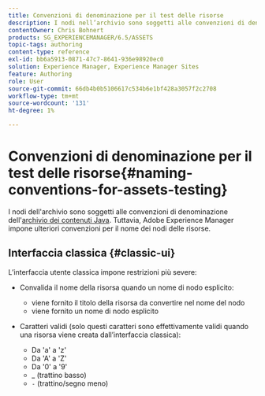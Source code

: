 ```yaml
---
title: Convenzioni di denominazione per il test delle risorse
description: I nodi nell’archivio sono soggetti alle convenzioni di denominazione dell’archivio dei contenuti Java. Tuttavia, Adobe Experience Manager impone ulteriori convenzioni per il nome dei nodi delle risorse.
contentOwner: Chris Bohnert
products: SG_EXPERIENCEMANAGER/6.5/ASSETS
topic-tags: authoring
content-type: reference
exl-id: bb6a5913-0871-47c7-8641-936e98920ec0
solution: Experience Manager, Experience Manager Sites
feature: Authoring
role: User
source-git-commit: 66db4b0b5106617c534b6e1bf428a3057f2c2708
workflow-type: tm+mt
source-wordcount: '131'
ht-degree: 1%

---
```


# Convenzioni di denominazione per il test delle risorse{#naming-conventions-for-assets-testing}

I nodi dell&#39;archivio sono soggetti alle convenzioni di denominazione dell&#39;[archivio dei contenuti Java](/help/sites-developing/the-basics.md#java-content-repository). Tuttavia, Adobe Experience Manager impone ulteriori convenzioni per il nome dei nodi delle risorse.

## Interfaccia classica {#classic-ui}

L’interfaccia utente classica impone restrizioni più severe:

* Convalida il nome della risorsa quando un nome di nodo esplicito:

   * viene fornito il titolo della risorsa da convertire nel nome del nodo
   * viene fornito un nome di nodo esplicito

* Caratteri validi (solo questi caratteri sono effettivamente validi quando una risorsa viene creata dall’interfaccia classica):

   * Da &#39;a&#39; a &#39;z&#39;
   * Da &#39;A&#39; a &#39;Z&#39;
   * Da &#39;0&#39; a &#39;9&#39;
   * _ (trattino basso)
   * `-` (trattino/segno meno)
